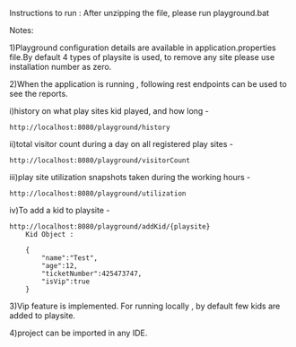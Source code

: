 
Instructions to run :
After unzipping the file, please run playground.bat

Notes:

1)Playground configuration details are available in application.properties file.By default 4 types of playsite is used, to remove any site please use installation
	number as zero.
	
2)When the application is running , following rest endpoints can be used to see the reports.
 
 i)history on what play sites kid played, and how long -
 
    http://localhost:8080/playground/history 
    
 ii)total visitor count during a day on all registered play sites - 
 
    http://localhost:8080/playground/visitorCount

iii)play site utilization snapshots taken during the working hours -
    
    http://localhost:8080/playground/utilization
 
 iv)To add a kid to playsite - 
 
    http://localhost:8080/playground/addKid/{playsite} 
		Kid Object :
		
		{
			"name":"Test",
			"age":12,
			"ticketNumber":425473747,
			"isVip":true
		}
		
3)Vip feature is implemented. For running locally , by default few kids are added to playsite.

4)project can be imported in any IDE. 



